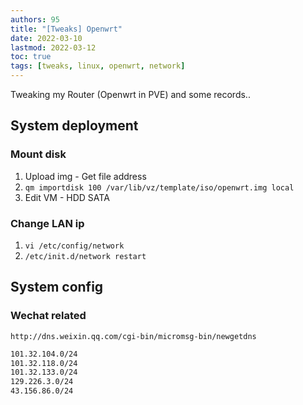 ```yaml
---
authors: 95
title: "[Tweaks] Openwrt"
date: 2022-03-10
lastmod: 2022-03-12
toc: true
tags: [tweaks, linux, openwrt, network]
---
```


Tweaking my Router (Openwrt in PVE) and some records..
<!--more-->

## System deployment

### Mount disk

1. Upload img - Get file address  
2. `qm importdisk 100 /var/lib/vz/template/iso/openwrt.img local`  
3. Edit VM - HDD SATA  


### Change LAN ip

1. `vi /etc/config/network`  
2. `/etc/init.d/network restart`  

## System config

### Wechat related

`http://dns.weixin.qq.com/cgi-bin/micromsg-bin/newgetdns`

```html
101.32.104.0/24
101.32.118.0/24
101.32.133.0/24
129.226.3.0/24
43.156.86.0/24
```

